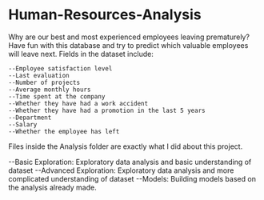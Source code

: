 # Human-Resources-Analysis

Why are our best and most experienced employees leaving prematurely? Have fun with this database and try to predict which valuable employees will leave next. Fields in the dataset include:

    --Employee satisfaction level
    --Last evaluation
    --Number of projects
    --Average monthly hours
    --Time spent at the company
    --Whether they have had a work accident
    --Whether they have had a promotion in the last 5 years
    --Department
    --Salary
    --Whether the employee has left


Files inside the Analysis folder are exactly what I did about this project.

--Basic Exploration: Exploratory data analysis and basic understanding of dataset
--Advanced Exploration: Exploratory data analysis and more complicated understanding of dataset
--Models: Building models based on the analysis already made.
